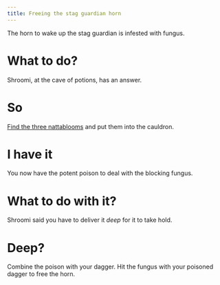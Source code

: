 ```yaml
---
title: Freeing the stag guardian horn
---
```


The horn to wake up the stag guardian is infested with fungus.

# What to do?
Shroomi, at the cave of potions, has an answer.

# So
[Find the three nattablooms](070-three-nattabloom/index.md) and put them into the cauldron.

# I have it
You now have the potent poison to deal with the blocking fungus.

# What to do with it?
Shroomi said you have to deliver it *deep* for it to take hold.

# Deep?
Combine the poison with your dagger. Hit the fungus with your poisoned dagger to free the horn.
